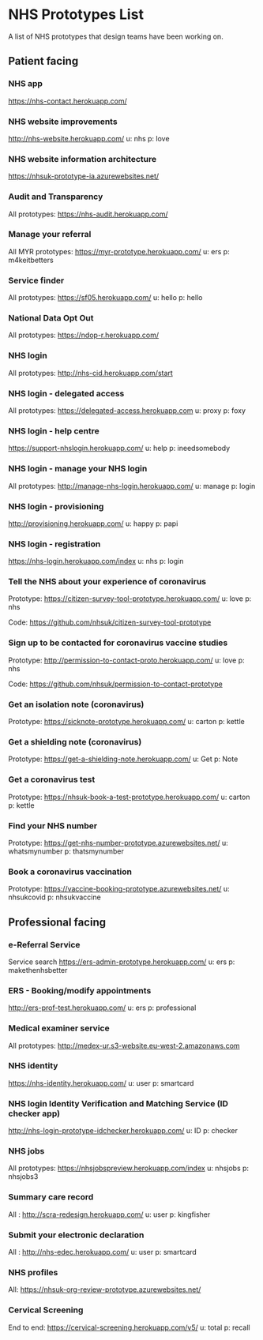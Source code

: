 # NHS Prototypes List
A list of NHS prototypes that design teams have been working on.

## Patient facing

### NHS app

https://nhs-contact.herokuapp.com/

### NHS website improvements 

http://nhs-website.herokuapp.com/
 u: nhs
 p: love

### NHS website information architecture 

https://nhsuk-prototype-ia.azurewebsites.net/

### Audit and Transparency

All prototypes: https://nhs-audit.herokuapp.com/

### Manage your referral

All MYR prototypes:  https://myr-prototype.herokuapp.com/
 u: ers
 p: m4keitbetters
 
 ### Service finder
 
 All prototypes: https://sf05.herokuapp.com/
 u: hello
 p: hello
 
### National Data Opt Out

All prototypes: https://ndop-r.herokuapp.com/

### NHS login

All prototypes: http://nhs-cid.herokuapp.com/start

### NHS login - delegated access

All prototypes: https://delegated-access.herokuapp.com
 u: proxy
 p: foxy

### NHS login - help centre

https://support-nhslogin.herokuapp.com/
u: help
p: ineedsomebody


### NHS login - manage your NHS login

All prototypes: http://manage-nhs-login.herokuapp.com/
 u: manage
 p: login

### NHS login - provisioning

http://provisioning.herokuapp.com/
u: happy
p: papi

### NHS login - registration

https://nhs-login.herokuapp.com/index
u: nhs
p: login
 
### Tell the NHS about your experience of coronavirus

Prototype: https://citizen-survey-tool-prototype.herokuapp.com/
u: love
p: nhs

Code: https://github.com/nhsuk/citizen-survey-tool-prototype

### Sign up to be contacted for coronavirus vaccine studies

Prototype: http://permission-to-contact-proto.herokuapp.com/
u: love
p: nhs

Code: https://github.com/nhsuk/permission-to-contact-prototype

### Get an isolation note (coronavirus)

Prototype: https://sicknote-prototype.herokuapp.com/
u: carton
p: kettle

### Get a shielding note (coronavirus)

Prototype: https://get-a-shielding-note.herokuapp.com/
u: Get
p: Note

### Get a coronavirus test

Prototype: https://nhsuk-book-a-test-prototype.herokuapp.com/
u: carton
p: kettle

### Find your NHS number

Prototype: https://get-nhs-number-prototype.azurewebsites.net/
u: whatsmynumber
p: thatsmynumber

### Book a coronavirus vaccination

Prototype: https://vaccine-booking-prototype.azurewebsites.net/
u: nhsukcovid
p: nhsukvaccine

##  Professional facing

### e-Referral Service

Service search  https://ers-admin-prototype.herokuapp.com/
 u: ers
 p: makethenhsbetter

### ERS - Booking/modify appointments

http://ers-prof-test.herokuapp.com/
 u: ers
 p: professional

### Medical examiner service

All prototypes: http://medex-ur.s3-website.eu-west-2.amazonaws.com

### NHS identity

https://nhs-identity.herokuapp.com/
 u: user
 p: smartcard

### NHS login Identity Verification and Matching Service (ID checker app)

http://nhs-login-prototype-idchecker.herokuapp.com/
u: ID
p: checker

### NHS jobs

All prototypes: https://nhsjobspreview.herokuapp.com/index
u: nhsjobs
p: nhsjobs3

 ### Summary care record
 All : http://scra-redesign.herokuapp.com/
 u: user
 p: kingfisher
 
 
### Submit your electronic declaration
 All : http://nhs-edec.herokuapp.com/
 u: user
 p: smartcard
 
 ### NHS profiles
 All: https://nhsuk-org-review-prototype.azurewebsites.net/
 
### Cervical Screening
End to end: https://cervical-screening.herokuapp.com/v5/
u: total
p: recall
